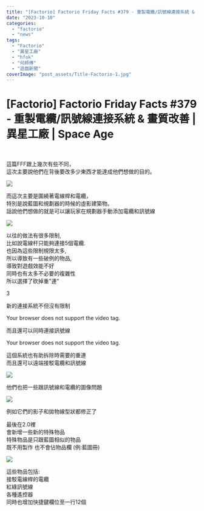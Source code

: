 ```yaml
---
title: "[Factorio] Factorio Friday Facts #379 - 重製電纜/訊號線連接系統 & 畫質改善 | 異星工廠 | Space Age"
date: "2023-10-10"
categories: 
  - "factorio"
  - "news"
tags: 
  - "Factorio"
  - "異星工廠"
  - "hfok"
  - "何師傅"
  - "遊戲新聞"
coverImage: "post_assets/Title-Factorio-1.jpg"
---
```


# \[Factorio\] Factorio Friday Facts #379 - 重製電纜/訊號線連接系統 & 畫質改善 | 異星工廠 | Space Age

  
   

  
這篇FFF跟上幾次有些不同，  
這次主要說他們在背後要改多少東西才能達成他們想做的目的。  

  
![](post_assets/1-3.png)  

  
而這次主要是圍繞著電線桿和電纜，  
特別是說藍圖和規劃器的時候的虛影建築物。  
話說他們想做的就是可以讓玩家在規劃器手動添加電纜和訊號線  

  
![](post_assets/2-4-300x280.png)  

  
以往的做法有很多限制,  
比如說電線杆只能夠連接5個電纜.  
也因為這些限制規限太多,  
所以導致有一些破例的物品,  
導致對遊戲效能不好  
同時也有太多不必要的複雜性  
所以選擇了砍掉重"連"  

  
3  

  
新的連接系統不但沒有限制  

  
  
  
Your browser does not support the video tag.  
  

  
而且還可以同時連接訊號線  

  
  
  
Your browser does not support the video tag.  
  

  
這個系統也有助拆除時需要的重連  
而且還可以遠端接駁電纜和訊號線  

  
![](post_assets/4-1-1.png)  

  
他們也把一些跟訊號線和電纜的圖像問題  

  
![](post_assets/4-2.png)  

  
例如它們的影子和拋物線型狀都修正了  

  
最後在2.0裡  
會新增一些新的特殊物品  
特殊物品是只跟藍圖相似的物品  
既不用製作 也不會佔物品欄 (例:藍圖冊)  

  
![](post_assets/5-2-300x94.png)  

  
這些物品包括:  
接駁電線桿的電纜  
紅綠訊號線  
各種遙控器  
同時也增加快捷鍵欄位至一行12個  

  
   


  

  
